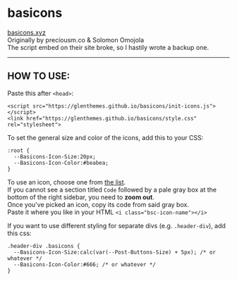 # basicons  
[basicons.xyz](https://basicons.xyz/)  
Originally by preciousm.co &amp; Solomon Omojola  
The script embed on their site broke, so I hastily wrote a backup one.

---

## HOW TO USE:
Paste this after `<head>`:
```
<script src="https://glenthemes.github.io/basicons/init-icons.js"></script>
<link href="https://glenthemes.github.io/basicons/style.css" rel="stylesheet">
```
To set the general size and color of the icons, add this to your CSS:
```
:root {
  --Basicons-Icon-Size:20px;
  --Basicons-Icon-Color:#beabea;
}
```
To use an icon, choose one from [the list](https://basicons.xyz).  
If you cannot see a section titled `Code` followed by a pale gray box at the bottom of the right sidebar, you need to **zoom out**.  
Once you've picked an icon, copy its code from said gray box.  
Paste it where you like in your HTML
`<i class="bsc-icon-name"></i>`

If you want to use different styling for separate divs (e.g. `.header-div`), add this css:
```
.header-div .basicons {
  --Basicons-Icon-Size:calc(var(--Post-Buttons-Size) + 5px); /* or whatever */
  --Basicons-Icon-Color:#666; /* or whatever */
}
```
